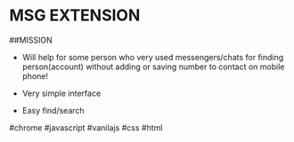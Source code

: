 # MSG EXTENSION

##MISSION
 - Will help for some person who very used messengers/chats for finding person(account) 
 without adding or saving number to contact on mobile phone! 
 
 - Very simple interface
 - Easy find/search
 
 
#chrome #javascript #vanilajs #css #html


